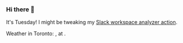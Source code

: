 ### Hi there :wave:

It's Tuesday! I might be tweaking my [Slack workspace analyzer action](https://github.com/bewuethr/slack-analyzer).

Weather in Toronto: , at .
